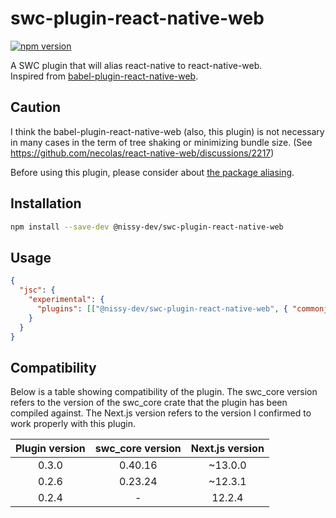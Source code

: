 # swc-plugin-react-native-web

[![npm version](https://badge.fury.io/js/@nissy-dev%2Fswc-plugin-react-native-web.svg)](https://badge.fury.io/js/@nissy-dev%2Fswc-plugin-react-native-web)

A SWC plugin that will alias react-native to react-native-web.  
Inspired from [babel-plugin-react-native-web](https://github.com/necolas/react-native-web/tree/master/packages/babel-plugin-react-native-web).


## Caution

I think the babel-plugin-react-native-web (also, this plugin) is not necessary in many cases in the term of tree shaking or minimizing bundle size. (See https://github.com/necolas/react-native-web/discussions/2217)

Before using this plugin, please consider about [the package aliasing](https://necolas.github.io/react-native-web/docs/setup/#package-aliasing).

## Installation

```sh
npm install --save-dev @nissy-dev/swc-plugin-react-native-web
```

## Usage

```json
{
  "jsc": {
    "experimental": {
      "plugins": [["@nissy-dev/swc-plugin-react-native-web", { "commonjs": false }]]
    }
  }
}
```

## Compatibility

Below is a table showing compatibility of the plugin. 
The swc_core version refers to the version of the swc_core crate that the plugin has been compiled against.
The Next.js version refers to the version I confirmed to work properly with this plugin.

| Plugin version | swc_core version | Next.js version |
| :---: | :---: | :---: |
| 0.3.0 | 0.40.16 | ~13.0.0 |
| 0.2.6 | 0.23.24 | ~12.3.1 |
| 0.2.4 | - | 12.2.4 |
